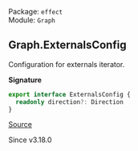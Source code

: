 Package: `effect`<br />
Module: `Graph`<br />

## Graph.ExternalsConfig

Configuration for externals iterator.

**Signature**

```ts
export interface ExternalsConfig {
  readonly direction?: Direction
}
```

[Source](https://github.com/Effect-TS/effect/tree/main/packages/effect/src/Graph.ts#L3464)

Since v3.18.0